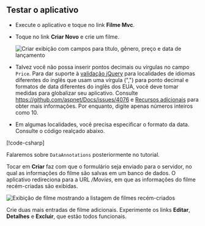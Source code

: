 
## <a name="test-the-app"></a>Testar o aplicativo

* Execute o aplicativo e toque no link **Filme Mvc**.
* Toque no link **Criar Novo** e crie um filme.

  ![Criar exibição com campos para título, gênero, preço e data de lançamento](../../tutorials/first-mvc-app/adding-model/_static/movies.png)

* Talvez você não possa inserir pontos decimais ou vírgulas no campo `Price`. Para dar suporte à [validação jQuery](https://jqueryvalidation.org/) para localidades de idiomas diferentes do inglês que usam uma vírgula (",") para ponto decimal e formatos de data diferentes do inglês dos EUA, você deve tomar medidas para globalizar seu aplicativo. Consulte https://github.com/aspnet/Docs/issues/4076 e [Recursos adicionais](#additional-resources) para obter mais informações. Por enquanto, digite apenas números inteiros como 10.

<a name="displayformatdatelocal"></a>

* Em algumas localidades, você precisa especificar o formato da data. Consulte o código realçado abaixo.

[!code-csharp[](../../tutorials/first-mvc-app/start-mvc/sample/MvcMovie/Models/MovieDateFormat.cs?name=snippet_1&highlight=2,10)]

Falaremos sobre `DataAnnotations` posteriormente no tutorial.

Tocar em **Criar** faz com que o formulário seja enviado para o servidor, no qual as informações do filme são salvas em um banco de dados. O aplicativo redireciona para a URL */Movies*, em que as informações do filme recém-criadas são exibidas.

![Exibição de filme mostrando a listagem de filmes recém-criados](../../tutorials/first-mvc-app/adding-model/_static/h.png)

Crie duas mais entradas de filme adicionais. Experimente os links **Editar**, **Detalhes** e **Excluir**, que estão todos funcionais.
